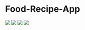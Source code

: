# Food-Recipe-App

![](screenshots/category_page.png)
![](screenshots/detail_page.png)
![](screenshots/meal_page.png)
![](screenshots/youtube_page.png)
